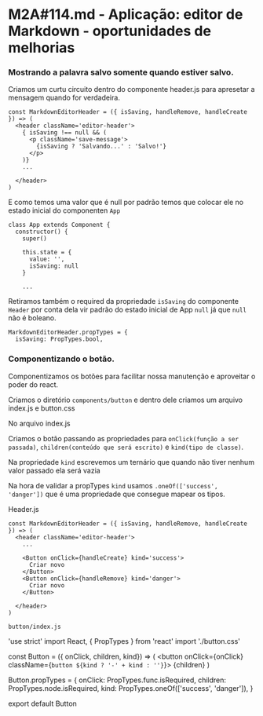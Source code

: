 # M2A#114.md - Aplicação: editor de Markdown - oportunidades de melhorias

### Mostrando a palavra salvo somente quando estiver salvo.

Criamos um curtu circuito dentro do componente header.js para apresetar a mensagem quando for verdadeira.

```
const MarkdownEditorHeader = ({ isSaving, handleRemove, handleCreate }) => (
  <header className='editor-header'>
    { isSaving !== null && (
      <p className='save-message'>
        {isSaving ? 'Salvando...' : 'Salvo!'}
      </p>
    )}
    ...

  </header>
)
```
E como temos uma valor que é null por padrão temos que colocar ele no estado inicial do componenten `App`
```
class App extends Component {
  constructor() {
    super()

    this.state = {
      value: '',
      isSaving: null
    }

    ...

```

Retiramos também o required da propriedade `isSaving` do componente `Header` por conta dela vir padrão do estado inicial de App `null` já que `null` não é boleano.
```
MarkdownEditorHeader.propTypes = {
  isSaving: PropTypes.bool,
```



### Componentizando o botão.
Componentizamos os botões para facilitar nossa manutenção e aproveitar o poder do react.

Criamos o diretório `components/button` e dentro dele criamos um arquivo index.js e button.css

No arquivo index.js

Criamos o botão passando as propriedades para `onClick(função a ser passada)`, `children(conteúdo que será escrito)` e `kind(tipo de classe)`.

Na propriedade `kind` escrevemos um ternário que quando não tiver nenhum valor passado ela será vazia

Na hora de validar a propTypes `kind` usamos `.oneOf(['success', 'danger'])` que é uma propriedade que consegue mapear os tipos.

Header.js
```
const MarkdownEditorHeader = ({ isSaving, handleRemove, handleCreate }) => (
  <header className='editor-header'>
    ...

    <Button onClick={handleCreate} kind='success'>
      Criar novo
    </Button>
    <Button onClick={handleRemove} kind='danger'>
      Criar novo
    </Button>

  </header>
)

button/index.js
```
'use strict'
import React, { PropTypes } from 'react'
import './button.css'

const Button = ({ onClick, children, kind}) => (
  <button onClick={onClick} className={`button ${kind ? '-' + kind : ''}`}>
    {children}
  </button>
)

Button.propTypes = {
  onClick: PropTypes.func.isRequired,
  children: PropTypes.node.isRequired,
  kind: PropTypes.oneOf(['success', 'danger']),
}

export default Button

```
